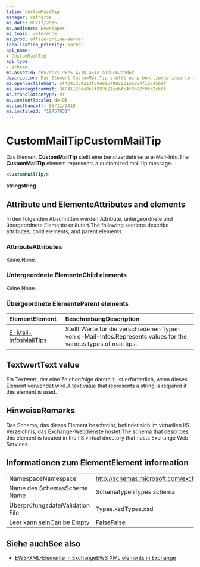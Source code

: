 ```yaml
---
title: CustomMailTip
manager: sethgros
ms.date: 09/17/2015
ms.audience: Developer
ms.topic: reference
ms.prod: office-online-server
localization_priority: Normal
api_name:
- CustomMailTip
api_type:
- schema
ms.assetid: eb57dc71-96e5-4718-a51a-a1b9c62abd6f
description: Das Element CustomMailTip stellt eine benutzerdefinierte e-Mail-Info.
ms.openlocfilehash: 5f4d41334213f69e8154892231ab954f166d5bef
ms.sourcegitcommit: 34041125dc8c5f993b21cebfc4f8b72f0fd2cb6f
ms.translationtype: MT
ms.contentlocale: de-DE
ms.lasthandoff: 06/11/2018
ms.locfileid: "19757831"
---
```

# <a name="custommailtip"></a><span data-ttu-id="fef45-103">CustomMailTip</span><span class="sxs-lookup"><span data-stu-id="fef45-103">CustomMailTip</span></span>

<span data-ttu-id="fef45-104">Das Element **CustomMailTip** stellt eine benutzerdefinierte e-Mail-Info.</span><span class="sxs-lookup"><span data-stu-id="fef45-104">The **CustomMailTip** element represents a customized mail tip message.</span></span> 
  
```XML
<CustomMailTip/>
```

 <span data-ttu-id="fef45-105">**string**</span><span class="sxs-lookup"><span data-stu-id="fef45-105">**string**</span></span>
## <a name="attributes-and-elements"></a><span data-ttu-id="fef45-106">Attribute und Elemente</span><span class="sxs-lookup"><span data-stu-id="fef45-106">Attributes and elements</span></span>

<span data-ttu-id="fef45-107">In den folgenden Abschnitten werden Attribute, untergeordnete und übergeordnete Elemente erläutert.</span><span class="sxs-lookup"><span data-stu-id="fef45-107">The following sections describe attributes, child elements, and parent elements.</span></span>
  
### <a name="attributes"></a><span data-ttu-id="fef45-108">Attribute</span><span class="sxs-lookup"><span data-stu-id="fef45-108">Attributes</span></span>

<span data-ttu-id="fef45-109">Keine.</span><span class="sxs-lookup"><span data-stu-id="fef45-109">None.</span></span>
  
### <a name="child-elements"></a><span data-ttu-id="fef45-110">Untergeordnete Elemente</span><span class="sxs-lookup"><span data-stu-id="fef45-110">Child elements</span></span>

<span data-ttu-id="fef45-111">Keine.</span><span class="sxs-lookup"><span data-stu-id="fef45-111">None.</span></span>
  
### <a name="parent-elements"></a><span data-ttu-id="fef45-112">Übergeordnete Elemente</span><span class="sxs-lookup"><span data-stu-id="fef45-112">Parent elements</span></span>

|<span data-ttu-id="fef45-113">**Element**</span><span class="sxs-lookup"><span data-stu-id="fef45-113">**Element**</span></span>|<span data-ttu-id="fef45-114">**Beschreibung**</span><span class="sxs-lookup"><span data-stu-id="fef45-114">**Description**</span></span>|
|:-----|:-----|
|[<span data-ttu-id="fef45-115">E-Mail-Infos</span><span class="sxs-lookup"><span data-stu-id="fef45-115">MailTips</span></span>](mailtips.md) <br/> |<span data-ttu-id="fef45-116">Stellt Werte für die verschiedenen Typen von e-Mail-Infos.</span><span class="sxs-lookup"><span data-stu-id="fef45-116">Represents values for the various types of mail tips.</span></span>  <br/> |
   
## <a name="text-value"></a><span data-ttu-id="fef45-117">Textwert</span><span class="sxs-lookup"><span data-stu-id="fef45-117">Text value</span></span>

<span data-ttu-id="fef45-118">Ein Textwert, der eine Zeichenfolge darstellt, ist erforderlich, wenn dieses Element verwendet wird.</span><span class="sxs-lookup"><span data-stu-id="fef45-118">A text value that represents a string is required if this element is used.</span></span>
  
## <a name="remarks"></a><span data-ttu-id="fef45-119">Hinweise</span><span class="sxs-lookup"><span data-stu-id="fef45-119">Remarks</span></span>

<span data-ttu-id="fef45-120">Das Schema, das dieses Element beschreibt, befindet sich im virtuellen IIS-Verzeichnis, das Exchange-Webdienste hostet.</span><span class="sxs-lookup"><span data-stu-id="fef45-120">The schema that describes this element is located in the IIS virtual directory that hosts Exchange Web Services.</span></span>
  
## <a name="element-information"></a><span data-ttu-id="fef45-121">Informationen zum Element</span><span class="sxs-lookup"><span data-stu-id="fef45-121">Element information</span></span>

|||
|:-----|:-----|
|<span data-ttu-id="fef45-122">Namespace</span><span class="sxs-lookup"><span data-stu-id="fef45-122">Namespace</span></span>  <br/> |http://schemas.microsoft.com/exchange/services/2006/types  <br/> |
|<span data-ttu-id="fef45-123">Name des Schemas</span><span class="sxs-lookup"><span data-stu-id="fef45-123">Schema Name</span></span>  <br/> |<span data-ttu-id="fef45-124">Schematypen</span><span class="sxs-lookup"><span data-stu-id="fef45-124">Types schema</span></span>  <br/> |
|<span data-ttu-id="fef45-125">Überprüfungsdatei</span><span class="sxs-lookup"><span data-stu-id="fef45-125">Validation File</span></span>  <br/> |<span data-ttu-id="fef45-126">Types.xsd</span><span class="sxs-lookup"><span data-stu-id="fef45-126">Types.xsd</span></span>  <br/> |
|<span data-ttu-id="fef45-127">Leer kann sein</span><span class="sxs-lookup"><span data-stu-id="fef45-127">Can be Empty</span></span>  <br/> |<span data-ttu-id="fef45-128">False</span><span class="sxs-lookup"><span data-stu-id="fef45-128">False</span></span>  <br/> |
   
## <a name="see-also"></a><span data-ttu-id="fef45-129">Siehe auch</span><span class="sxs-lookup"><span data-stu-id="fef45-129">See also</span></span>



- [<span data-ttu-id="fef45-130">EWS-XML-Elemente in Exchange</span><span class="sxs-lookup"><span data-stu-id="fef45-130">EWS XML elements in Exchange</span></span>](ews-xml-elements-in-exchange.md)

